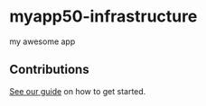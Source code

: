 # myapp50-infrastructure

my awesome app

## Contributions

[See our guide](contributing.md) on how to get started.
